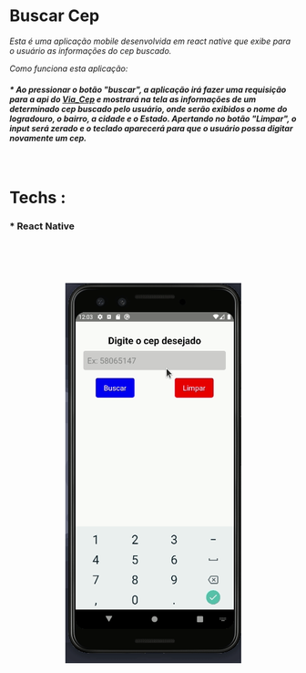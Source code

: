 
# Buscar Cep

*Esta é uma aplicação mobile desenvolvida em react native que exibe para o usuário as informações do cep buscado.*

*Como funciona esta aplicação:*


##### * Ao pressionar o botão "buscar", a aplicação irá fazer uma requisição para a api do <a href="https://viacep.com.br/" target="_blank" >Via_Cep</a> e mostrará na tela as informações de um determinado cep buscado pelo usuário, onde serão exibidos o nome do logradouro, o bairro, a cidade e o Estado. Apertando no botão "Limpar", o input será zerado e o teclado aparecerá para que o usuário possa digitar novamente um cep.  
<br>


# Techs :

### * React Native
<br>
<br>

<h1 align="center">
    <img alt="cep" title="cep" src="./src/github/via_cep.gif" >
</h1>